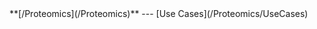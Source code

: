 <div class='linkbox'>
**[/Proteomics](/Proteomics)**
---
[Use Cases](/Proteomics/UseCases)<br />
</div>
